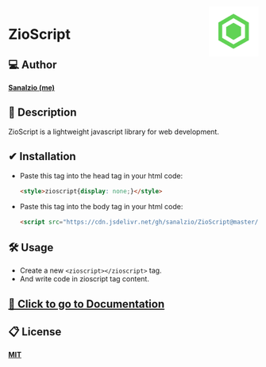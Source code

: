 <img src="./docs/logo.svg" alt="logo" align="right" width=100 />

# ZioScript

## 💻 Author
[**Sanalzio (me)**](https://sanalzio.github.io/)

## 💬 Description
ZioScript is a lightweight javascript library for web development.

## ✔ Installation
- Paste this tag into the head tag in your html code:
    ```html
    <style>zioscript{display: none;}</style>
    ```
- Paste this tag into the body tag in your html code:
    ```html
    <script src="https://cdn.jsdelivr.net/gh/sanalzio/ZioScript@master/index.js"></script>
    ```


## 🛠 Usage
- Create a new `<zioscript></zioscript>` tag.
- And write code in zioscript tag content.

## [📙 Click to go to Documentation](https://sanalzio.github.io/ZioScript/doc.html)

## 📋 License
[**MIT**](https://raw.githubusercontent.com/sanalzio/ZioScript/master/LICENSE)